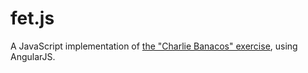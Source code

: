 fet.js
======

A JavaScript implementation of [the "Charlie Banacos" exercise](http://www.miles.be/articles/14-the-charlie-banacos-exercise), using AngularJS.
